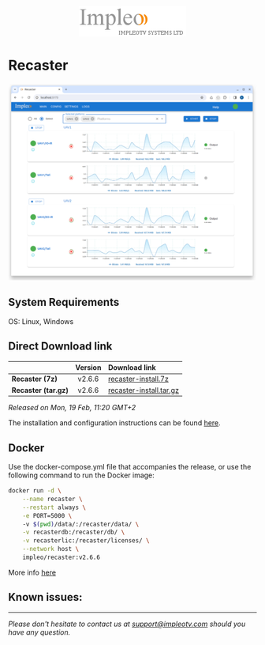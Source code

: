
<div align="center">
  <a >
    <img src="images/impleo_logo.png" alt="Logo" >
  </a>
</div>

# Recaster

![Recaster](images/recaster-main-sm.png)  


## System Requirements

OS: Linux, Windows


## Direct Download link

|          | Version             | Download link                                                           | 
|:---------|:-------------------:|:------------------------------------------------------------------------|
| **Recaster (7z)** |  v2.6.6 | [recaster-install.7z](https://github.com/impleotv/recaster-release/releases/download/v2.6.6/recaster-install.7z)  | 
| **Recaster (tar.gz)** |  v2.6.6 | [recaster-install.tar.gz](https://github.com/impleotv/recaster-release/releases/download/v2.6.6/recaster-install.tar.gz)  | 

*Released on Mon, 19 Feb, 11:20 GMT+2*


The installation and configuration instructions can be found [here](https://impleotv.com/content/recaster/help/).



## Docker

Use the docker-compose.yml file that accompanies the release, or use the following command to run the Docker image:

```sh
docker run -d \
    --name recaster \
    --restart always \
    -e PORT=5000 \  
    -v $(pwd)/data/:/recaster/data/ \
    -v recasterdb:/recaster/db/ \
    -v recasterlic:/recaster/licenses/ \
    --network host \
    impleo/recaster:v2.6.6
```

More info [here](https://impleotv.com/content/recaster/help/user-guide/running-docker.html)

## Known issues:


----  
*Please don't hesitate to contact us at support@impleotv.com should you have any question.*
